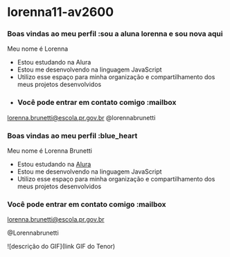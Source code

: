 # lorenna11-av2600
### Boas vindas ao meu perfil :sou a aluna lorenna e sou nova aqui
Meu nome é Lorenna
- Estou estudando na Alura
- Estou me desenvolvendo na linguagem JavaScript
- Utilizo esse espaço para minha organização e compartilhamento dos meus projetos desenvolvidos
- ### Você pode entrar em contato comigo :mailbox

lorenna.brunetti@escola.pr.gov.br
@lorennabrunetti
### Boas vindas ao meu perfil :blue_heart

Meu nome é Lorenna Brunetti

- Estou estudando na [Alura](https://www.alura.com.br)
- Estou me desenvolvendo na linguagem JavaScript
- Utilizo esse espaço para minha organização e compartilhamento dos meus projetos desenvolvidos

### Você pode entrar em contato comigo :mailbox

lorenna.brunetti@escola.pr.gov.br

@Lorennabrunetti

![descrição do GIF](link GIF do Tenor)
